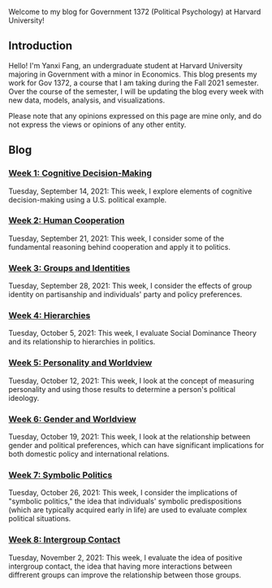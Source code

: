 Welcome to my blog for Government 1372 (Political Psychology) at Harvard University!

## Introduction
Hello! I'm Yanxi Fang, an undergraduate student at Harvard University majoring in Government with a minor in Economics. This blog presents my work for Gov 1372, a course that I am taking during the Fall 2021 semester. Over the course of the semester, I will be updating the blog every week with new data, models, analysis, and visualizations.

Please note that any opinions expressed on this page are mine only, and do not express the views or opinions of any other entity.

## Blog
### [Week 1: Cognitive Decision-Making](https://yanxifang.github.io/Gov-1372/2021/09/14/Week-One-Blog-Post.html)
Tuesday, September 14, 2021: This week, I explore elements of cognitive decision-making using a U.S. political example.

### [Week 2: Human Cooperation](https://yanxifang.github.io/Gov-1372/2021/09/21/Week-Two-Blog-Post.html)
Tuesday, September 21, 2021: This week, I consider some of the fundamental reasoning behind cooperation and apply it to politics.

### [Week 3: Groups and Identities](https://yanxifang.github.io/Gov-1372/2021/09/28/Week-Three-Blog-Post.html)
Tuesday, September 28, 2021: This week, I consider the effects of group identity on partisanship and individuals' party and policy preferences.

### [Week 4: Hierarchies](https://yanxifang.github.io/Gov-1372/2021/10/05/Week-Four-Blog-Post.html)
Tuesday, October 5, 2021: This week, I evaluate Social Dominance Theory and its relationship to hierarchies in politics.

### [Week 5: Personality and Worldview](https://yanxifang.github.io/Gov-1372/2021/10/12/Week-Five-Blog-Post.html)
Tuesday, October 12, 2021: This week, I look at the concept of measuring personality and using those results to determine a person's political ideology.

### [Week 6: Gender and Worldview](https://yanxifang.github.io/Gov-1372/2021/10/19/Week-Six-Blog-Post.html)
Tuesday, October 19, 2021: This week, I look at the relationship between gender and political preferences, which can have significant implications for both domestic policy and international relations.

### [Week 7: Symbolic Politics](https://yanxifang.github.io/Gov-1372/2021/10/26/Week-Seven-Blog-Post.html)
Tuesday, October 26, 2021: This week, I consider the implications of "symbolic politics," the idea that individuals' symbolic predispositions (which are typically acquired early in life) are used to evaluate complex political situations.

### [Week 8: Intergroup Contact](https://yanxifang.github.io/Gov-1372/2021/11/02/Week-Eight-Blog-Post.html)
Tuesday, November 2, 2021: This week, I evaluate the idea of positive intergroup contact, the idea that having more interactions between diffrerent groups can improve the relationship between those groups.
